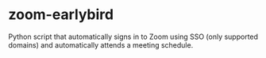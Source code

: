 # zoom-earlybird
Python script that automatically signs in to Zoom using SSO (only supported domains) and automatically attends a meeting schedule.
